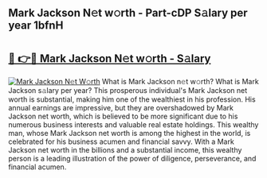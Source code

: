 ## Mark Jackson N𝚎t w𝚘rth - Part-cDP S𝚊lary per year 1bfnH

# <h2><a href="http://gc2abs.nevu.top/?p=Mark+Jackson">🔗 👉🔴 Mark Jackson N𝚎t w𝚘rth - S𝚊lary</a></h2>

[![Mark Jackson N𝚎t W𝚘rth](https://i.imgur.com/Oavwk0R.jpeg)](http://gc2abs.nevu.top/?p=Mark+Jackson)
What is Mark Jackson n𝚎t w𝚘rth? What is Mark Jackson s𝚊lary per year?
This prosperous individual's Mark Jackson net worth is substantial, making him one of the wealthiest in his profession. His annual earnings are impressive, but they are overshadowed by Mark Jackson net worth, which is believed to be more significant due to his numerous business interests and valuable real estate holdings. This wealthy man, whose Mark Jackson net worth is among the highest in the world, is celebrated for his business acumen and financial savvy. With a Mark Jackson net worth in the billions and a substantial income, this wealthy person is a leading illustration of the power of diligence, perseverance, and financial acumen.
